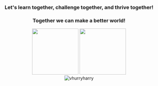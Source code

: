 <div align="center">
  
### Let's learn together, challenge together, and thrive together!
### Together we can make a better world!

<img height="150px" src="https://github-readme-stats.vercel.app/api/top-langs/?username=vhurryharry&layout=compact&theme=monokai&private=true">
<img height="150px" src="https://github-readme-stats.vercel.app/api?username=vhurryharry&show_icons=true&theme=monokai&count_private=true&private=true">
<br/>
<img align="center" src="https://github-readme-streak-stats.herokuapp.com/?user=vhurryharry&theme=monokai&" alt="vhurryharry" />
</div>
